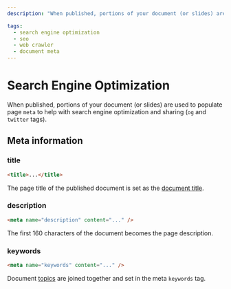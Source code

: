 ```yaml
---
description: "When published, portions of your document (or slides) are used to populate page `meta` (`og` tags) to help with search engine optimization and sharing (`twitter` tags)."

tags:
  - search engine optimization
  - seo
  - web crawler
  - document meta
---
```


# Search Engine Optimization

When published, portions of your document (or slides) are used to populate page `meta` to help with search engine optimization and sharing (`og` and `twitter` tags).

## Meta information

### title

```html
<title>...</title>
```

The page title of the published document is set as the [document title](#document-titles).

### description

```html
<meta name="description" content="..." />
```

The first 160 characters of the document becomes the page description.

### keywords

```html
<meta name="keywords" content="..." />
```

Document [topics](/guide/topic-tags.html) are joined together and set in the meta `keywords` tag.

